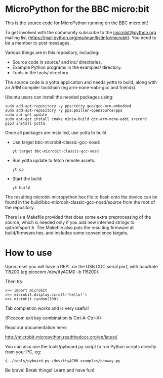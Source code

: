 MicroPython for the BBC micro:bit
=================================

This is the source code for MicroPython running on the BBC micro:bit!

To get involved with the community subscribe to the microbit@python.org
mailing list (https://mail.python.org/mailman/listinfo/microbit). You need to
be a member to post messages.

Various things are in this repository, including:
- Source code in source/ and inc/ directories.
- Example Python programs in the examples/ directory.
- Tools in the tools/ directory.

The source code is a yotta application and needs yotta to build, along
with an ARM compiler toolchain (eg arm-none-eabi-gcc and friends).

Ubuntu users can install the needed packages using:
```
sudo add-apt-repository -y ppa:terry.guo/gcc-arm-embedded
sudo add-apt-repository -y ppa:pmiller-opensource/ppa
sudo apt-get update
sudo apt-get install cmake ninja-build gcc-arm-none-eabi srecord
pip3 install yotta
```

Once all packages are installed, use yotta to build.

- Use target bbc-microbit-classic-gcc-nosd:

  ```
  yt target bbc-microbit-classic-gcc-nosd
  ```

- Run yotta update to fetch remote assets:

  ```
  yt up
  ```

- Start the build:

  ```
  yt build
  ```

The resulting microbit-micropython.hex file to flash onto the device can be
found in the build/bbc-microbit-classic-gcc-nosd/source from the root of the
repository.

There is a Makefile provided that does some extra preprocessing of the source,
which is needed only if you add new interned strings to qstrdefsport.h.  The
Makefile also puts the resulting firmware at build/firmware.hex, and includes
some convenience targets.

How to use
==========

Upon reset you will have a REPL on the USB CDC serial port, with baudrate
115200 (eg picocom /dev/ttyACM0 -b 115200).

Then try:

    >>> import microbit
    >>> microbit.display.scroll('hello!')
    >>> microbit.random(100)

Tab completion works and is very useful!

(Picocom exit key combination is Ctrl-A-Ctrl-X)

Read our documentation here:

http://microbit-micropython.readthedocs.org/en/latest/

You can also use the tools/pyboard.py script to run Python scripts directly
from your PC, eg:

    $ ./tools/pyboard.py /dev/ttyACM0 examples/conway.py

Be brave! Break things! Learn and have fun!
